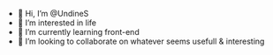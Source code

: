 - 👋 Hi, I’m @UndineS
- 👀 I’m interested in life
- 🌱 I’m currently learning front-end
- 💞️ I’m looking to collaborate on whatever seems usefull & interesting

<!---
UndineS/UndineS is a ✨ special ✨ repository because its `README.md` (this file) appears on your GitHub profile.
You can click the Preview link to take a look at your changes.
--->

